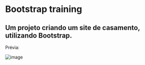 # Bootstrap training

## Um projeto criando um site de casamento, utilizando **Bootstrap**. 


Prévia:

![image](https://user-images.githubusercontent.com/69824782/103424295-154efc00-4b8a-11eb-8e51-e9738140d1eb.png)
